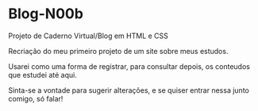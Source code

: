 # Blog-N00b
Projeto de Caderno Virtual/Blog em HTML e CSS

Recriação do meu primeiro projeto de um site sobre meus estudos.

Usarei como uma forma de registrar, para consultar depois, os conteudos que estudei até aqui.

Sinta-se a vontade para sugerir alterações, e se quiser entrar nessa junto comigo, só falar!
